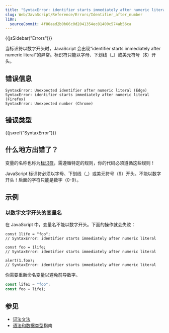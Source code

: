 ```yaml
---
title: "SyntaxError: identifier starts immediately after numeric literal"
slug: Web/JavaScript/Reference/Errors/Identifier_after_number
l10n:
  sourceCommit: 4f86aad2b0b66c0d2041354ec81400c574ab56ca
---
```


{{jsSidebar("Errors")}}

当标识符以数字开头时，JavaScript 会出现“identifier starts immediately after numeric literal”的异常。标识符只能以字母、下划线（\_）或美元符号（$）开头。

## 错误信息

```plain
SyntaxError: Unexpected identifier after numeric literal (Edge)
SyntaxError: identifier starts immediately after numeric literal (Firefox)
SyntaxError: Unexpected number (Chrome)
```

## 错误类型

{{jsxref("SyntaxError")}}

## 什么地方出错了？

变量的名称也称为[标识符](/zh-CN/docs/Glossary/Identifier)，需遵循特定的规则，你的代码必须遵循这些规则！

JavaScript 标识符必须以字母、下划线（\_）或美元符号（$）开头。不能以数字开头！后面的字符只能是数字（0-9）。

## 示例

### 以数字文字开头的变量名

在 JavaScript 中，变量名不能以数字开头。下面的操作就会失败：

```js-nolint example-bad
const 1life = "foo";
// SyntaxError: identifier starts immediately after numeric literal

const foo = 1life;
// SyntaxError: identifier starts immediately after numeric literal

alert(1.foo);
// SyntaxError: identifier starts immediately after numeric literal
```

你需要重新命名变量以避免前导数字。

```js example-good
const life1 = "foo";
const foo = life1;
```

## 参见

- [词法文法](/zh-CN/docs/Web/JavaScript/Reference/Lexical_grammar)
- [语法和数据类型](/zh-CN/docs/Web/JavaScript/Guide/Grammar_and_types)指南
